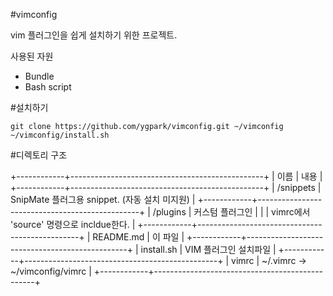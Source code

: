 #vimconfig

vim 플러그인을 쉽게 설치하기 위한 프로젝트.

사용된 자원

- Bundle
- Bash script


#설치하기

    git clone https://github.com/ygpark/vimconfig.git ~/vimconfig
    ~/vimconfig/install.sh


#디렉토리 구조


+------------+------------------------------------------------+
|    이름    |            내용                                |
+------------+------------------------------------------------+
| /snippets  | SnipMate 플러그용 snippet. (자동 설치 미지원)  |
+------------+------------------------------------------------+
| /plugins   | 커스텀 플러그인                                |
|            | vimrc에서 'source' 명령으로 incldue한다.       |
+------------+------------------------------------------------+
| README.md  | 이 파일                                        |
+------------+------------------------------------------------+
| install.sh | VIM 플러그인 설치파일                          |
+------------+------------------------------------------------+
| vimrc      | ~/.vimrc -> ~/vimconfig/vimrc                  |
+------------+------------------------------------------------+




